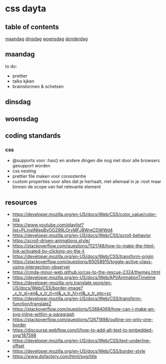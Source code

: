# css dayta

## table of contents

[maandag](#maandag)
[dinsdag](#dinsdag)
[woensdag](#woensdag)
[donderdag](#donderdag)

## maandag

to do:

- prettier
- talks kjken
- brainstormen & schetsen

## dinsdag

## woensdag

## coding standards

### css

- @supports voor :has() en andere dingen die nog niet door alle browsers gesupport worden
- css nesting
- prettier file maken voor consistentie
- custom properties voor alles dat je herhaalt, niet allemaal in je :root maar binnen de scope van het relevante element

## resources

- https://developer.mozilla.org/en-US/docs/Web/CSS/color_value/color-mix
- https://www.youtube.com/playlist?list=PLjnstNlepBvOG299LOrvMFJ8WreCDWWd4
- https://developer.mozilla.org/en-US/docs/Web/CSS/scroll-behavior
- https://scroll-driven-animations.style/
- https://stackoverflow.com/questions/1121748/how-to-make-the-html-link-activated-by-clicking-on-the-li
- https://developer.mozilla.org/en-US/docs/Web/CSS/transform-origin
- https://stackoverflow.com/questions/65058915/toggle-active-class-using-intersection-observer
- https://cmda-minor-web.github.io/css-to-the-rescue-2324/themes.html
- https://developer.mozilla.org/en-US/docs/Web/API/AnimationTimeline
- https://developer-mozilla-org.translate.goog/en-US/docs/Web/CSS/border-image?_x_tr_sl=en&_x_tr_tl=nl&_x_tr_hl=nl&_x_tr_pto=sc
- https://developer.mozilla.org/en-US/docs/Web/CSS/transform-function/translateZ
- https://stackoverflow.com/questions/53884069/how-can-i-make-an-svg-inline-within-a-paragraph
- https://stackoverflow.com/questions/12671898/outline-on-only-one-border
- https://discourse.webflow.com/t/how-to-add-alt-text-to-embedded-svg/187598
- https://developer.mozilla.org/en-US/docs/Web/CSS/text-underline-offset
- https://developer.mozilla.org/en-US/docs/Web/CSS/border-style
- https://www.dofactory.com/html/svg/title
